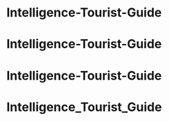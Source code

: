 # Intelligence-Tourist-Guide
# Intelligence-Tourist-Guide
# Intelligence-Tourist-Guide
# Intelligence_Tourist_Guide
